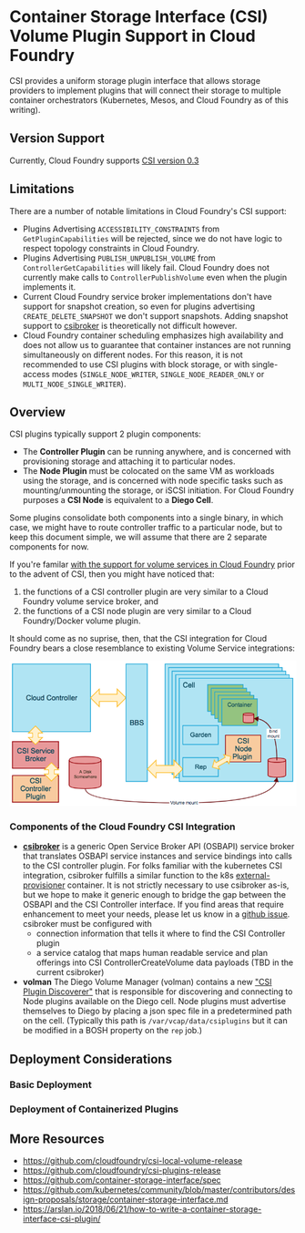 # Container Storage Interface (CSI) Volume Plugin Support in Cloud Foundry

CSI provides a uniform storage plugin interface that allows storage providers to implement plugins that will connect their storage to multiple container orchestrators (Kubernetes, Mesos, and Cloud Foundry as of this writing).

## Version Support
Currently, Cloud Foundry supports [CSI version 0.3](https://github.com/container-storage-interface/spec/tree/v0.3.0)

## Limitations
There are a number of notable limitations in Cloud Foundry's CSI support:
* Plugins Advertising `ACCESSIBILITY_CONSTRAINTS` from `GetPluginCapabilities` will be rejected, since we do not have logic to respect topology constraints in Cloud Foundry.
* Plugins Advertising `PUBLISH_UNPUBLISH_VOLUME` from `ControllerGetCapabilities` will likely fail.  Cloud Foundry does not currently make calls to `ControllerPublishVolume` even when the plugin implements it.
* Current Cloud Foundry service broker implementations don't have support for snapshot creation, so even for plugins advertising `CREATE_DELETE_SNAPSHOT` we don't support snapshots.  Adding snapshot support to [csibroker](https://github.com/cloudfoundry/csibroker) is theoretically not difficult however.
* Cloud Foundry container scheduling emphasizes high availability and does not allow us to guarantee that container instances are not running simultaneously on different nodes.  For this reason, it is not recommended to use CSI plugins with block storage, or with single-access modes (`SINGLE_NODE_WRITER`, `SINGLE_NODE_READER_ONLY` or `MULTI_NODE_SINGLE_WRITER`).

## Overview
CSI plugins typically support 2 plugin components:
* The **Controller Plugin** can be running anywhere, and is concerned with provisioning storage and attaching it to particular nodes.
* The **Node Plugin** must be colocated on the same VM as workloads using the storage, and is concerned with node specific tasks such as mounting/unmounting the storage, or iSCSI initiation.  For Cloud Foundry purposes a **CSI Node** is equivalent to a **Diego Cell**.

Some plugins consolidate both components into a single binary, in which case, we might have to route controller traffic to a particular node, but to keep this document simple, we will assume that there are 2 separate components for now.

If you're familar [with the support for volume services in Cloud Foundry](http://bit.ly/cf-persi-overview) prior to the advent of CSI, then you might have noticed that:

1) the functions of a CSI controller plugin are very similar to a Cloud Foundry volume service broker, and
1) the functions of a CSI node plugin are very similar to a Cloud Foundry/Docker volume plugin.

It should come as no suprise, then, that the CSI integration for Cloud Foundry bears a close resemblance to existing Volume Service integrations:

![CSI in Cloud Foundry Diagram](images/CSI-CS.png)

### Components of the Cloud Foundry CSI Integration

* **[csibroker](https://github.com/cloudfoundry/csibroker)** is a generic Open Service Broker API (OSBAPI) service broker that translates OSBAPI service instances and service bindings into calls to the CSI controller plugin.  For folks familiar with the kubernetes CSI integration, csibroker fulfills a similar function to the k8s [external-provisioner](https://github.com/kubernetes-csi/external-provisioner) container. It is not strictly necessary to use csibroker as-is, but we hope to make it generic enough to bridge the gap between the OSBAPI and the CSI Controller interface.  If you find areas that require enhancement to meet your needs, please let us know in a [github issue](https://github.com/cloudfoundry/csi-plugins-release/issues). csibroker must be configured with 
  - connection information that tells it where to find the CSI Controller plugin 
  - a service catalog that maps human readable service and plan offerings into CSI ControllerCreateVolume data payloads (TBD in the current csibroker)
* **volman** The Diego Volume Manager (volman) contains a new ["CSI Plugin Discoverer"](https://github.com/cloudfoundry/volman/blob/master/voldiscoverers/csiplugin_discoverer.go) that is responsible for discovering and connecting to Node plugins available on the Diego cell.  Node plugins must advertise themselves to Diego by placing a json spec file in a predetermined path on the cell.  (Typically this path is `/var/vcap/data/csiplugins` but it can be modified in a BOSH property on the `rep` job.)  

## Deployment Considerations

### Basic Deployment

### Deployment of Containerized Plugins

## More Resources
- https://github.com/cloudfoundry/csi-local-volume-release
- https://github.com/cloudfoundry/csi-plugins-release
- https://github.com/container-storage-interface/spec
- https://github.com/kubernetes/community/blob/master/contributors/design-proposals/storage/container-storage-interface.md
- https://arslan.io/2018/06/21/how-to-write-a-container-storage-interface-csi-plugin/

